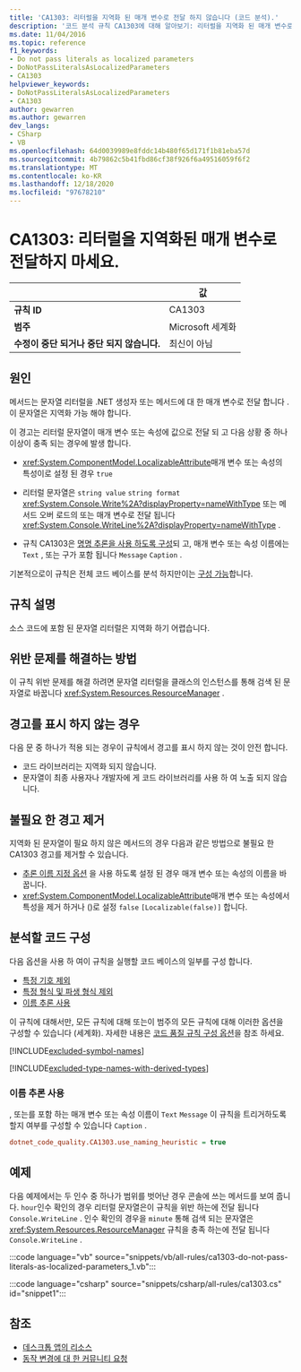 ```yaml
---
title: 'CA1303: 리터럴을 지역화 된 매개 변수로 전달 하지 않습니다 (코드 분석).'
description: '코드 분석 규칙 CA1303에 대해 알아보기: 리터럴을 지역화 된 매개 변수로 전달 하지 마십시오.'
ms.date: 11/04/2016
ms.topic: reference
f1_keywords:
- Do not pass literals as localized parameters
- DoNotPassLiteralsAsLocalizedParameters
- CA1303
helpviewer_keywords:
- DoNotPassLiteralsAsLocalizedParameters
- CA1303
author: gewarren
ms.author: gewarren
dev_langs:
- CSharp
- VB
ms.openlocfilehash: 64d0039989e8fddc14b480f65d171f1b81eba57d
ms.sourcegitcommit: 4b79862c5b41fbd86cf38f926f6a49516059f6f2
ms.translationtype: MT
ms.contentlocale: ko-KR
ms.lasthandoff: 12/18/2020
ms.locfileid: "97678210"
---
```

# <a name="ca1303-do-not-pass-literals-as-localized-parameters"></a>CA1303: 리터럴을 지역화된 매개 변수로 전달하지 마세요.

| | 값 |
|-|-|
| **규칙 ID** |CA1303|
| **범주** |Microsoft 세계화|
| **수정이 중단 되거나 중단 되지 않습니다.** |최신이 아님|

## <a name="cause"></a>원인

메서드는 문자열 리터럴을 .NET 생성자 또는 메서드에 대 한 매개 변수로 전달 합니다 .이 문자열은 지역화 가능 해야 합니다.

이 경고는 리터럴 문자열이 매개 변수 또는 속성에 값으로 전달 되 고 다음 상황 중 하나 이상이 충족 되는 경우에 발생 합니다.

- <xref:System.ComponentModel.LocalizableAttribute>매개 변수 또는 속성의 특성이로 설정 된 경우 `true`

- 리터럴 문자열은 `string value` `string format` <xref:System.Console.Write%2A?displayProperty=nameWithType> 또는 메서드 오버 로드의 또는 매개 변수로 전달 됩니다 <xref:System.Console.WriteLine%2A?displayProperty=nameWithType> .

- 규칙 CA1303은 [명명 추론을 사용 하도록 구성](#use-naming-heuristic)되 고, 매개 변수 또는 속성 이름에는 `Text` , 또는 구가 포함 됩니다 `Message` `Caption` .

기본적으로이 규칙은 전체 코드 베이스를 분석 하지만이는 [구성 가능](#configure-code-to-analyze)합니다.

## <a name="rule-description"></a>규칙 설명

소스 코드에 포함 된 문자열 리터럴은 지역화 하기 어렵습니다.

## <a name="how-to-fix-violations"></a>위반 문제를 해결하는 방법

이 규칙 위반 문제를 해결 하려면 문자열 리터럴을 클래스의 인스턴스를 통해 검색 된 문자열로 바꿉니다 <xref:System.Resources.ResourceManager> .

## <a name="when-to-suppress-warnings"></a>경고를 표시 하지 않는 경우

다음 문 중 하나가 적용 되는 경우이 규칙에서 경고를 표시 하지 않는 것이 안전 합니다.

- 코드 라이브러리는 지역화 되지 않습니다.
- 문자열이 최종 사용자나 개발자에 게 코드 라이브러리를 사용 하 여 노출 되지 않습니다.

## <a name="eliminate-unnecessary-warnings"></a>불필요 한 경고 제거

지역화 된 문자열이 필요 하지 않은 메서드의 경우 다음과 같은 방법으로 불필요 한 CA1303 경고를 제거할 수 있습니다.

- [추론 이름 지정 옵션](#use-naming-heuristic) 을 사용 하도록 설정 된 경우 매개 변수 또는 속성의 이름을 바꿉니다.
- <xref:System.ComponentModel.LocalizableAttribute>매개 변수 또는 속성에서 특성을 제거 하거나 ()로 설정 `false` `[Localizable(false)]` 합니다.

## <a name="configure-code-to-analyze"></a>분석할 코드 구성

다음 옵션을 사용 하 여이 규칙을 실행할 코드 베이스의 일부를 구성 합니다.

- [특정 기호 제외](#exclude-specific-symbols)
- [특정 형식 및 파생 형식 제외](#exclude-specific-types-and-their-derived-types)
- [이름 추론 사용](#use-naming-heuristic)

이 규칙에 대해서만, 모든 규칙에 대해 또는이 범주의 모든 규칙에 대해 이러한 옵션을 구성할 수 있습니다 (세계화). 자세한 내용은 [코드 품질 규칙 구성 옵션](../code-quality-rule-options.md)을 참조 하세요.

[!INCLUDE[excluded-symbol-names](~/includes/code-analysis/excluded-symbol-names.md)]

[!INCLUDE[excluded-type-names-with-derived-types](~/includes/code-analysis/excluded-type-names-with-derived-types.md)]

### <a name="use-naming-heuristic"></a>이름 추론 사용

, 또는를 포함 하는 매개 변수 또는 속성 이름이 `Text` `Message` 이 규칙을 트리거하도록 할지 여부를 구성할 수 있습니다 `Caption` .

```ini
dotnet_code_quality.CA1303.use_naming_heuristic = true
```

## <a name="example"></a>예제

다음 예제에서는 두 인수 중 하나가 범위를 벗어난 경우 콘솔에 쓰는 메서드를 보여 줍니다. `hour`인수 확인의 경우 리터럴 문자열은이 규칙을 위반 하는에 전달 됩니다 `Console.WriteLine` . 인수 확인의 경우을 `minute` 통해 검색 되는 문자열은 <xref:System.Resources.ResourceManager> 규칙을 충족 하는에 전달 됩니다 `Console.WriteLine` .

:::code language="vb" source="snippets/vb/all-rules/ca1303-do-not-pass-literals-as-localized-parameters_1.vb":::

:::code language="csharp" source="snippets/csharp/all-rules/ca1303.cs" id="snippet1":::

## <a name="see-also"></a>참조

- [데스크톱 앱의 리소스](../../../framework/resources/index.md)
- [동작 변경에 대 한 커뮤니티 요청](https://github.com/dotnet/roslyn-analyzers/issues/2933)
